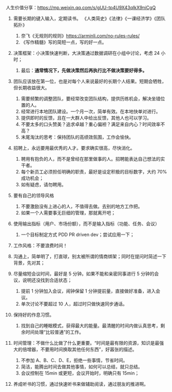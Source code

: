 人生价值分享：https://mp.weixin.qq.com/s/gUU-tp4U9X43qIkX9niCgQ

1. 需要长期的键入输入，定期读书。 《人类简史》《法律》《一课经济学》《团队拓扑》
    1. 奈飞《无规则的规则》https://arminli.com/no-rules-rules/
    2. 《写作精髓》写的简短一点，写的好一点。
    
    
2. 决策框架：小决策快速判断，大决策通过数据调研在小组中讨论，考虑 24 小时；
    1. 最后：**通常情况下，先做决策然后再执行比不做决策要好得多。**
3. 团队应该放在第一位，也是对每个人来说最好的长期个人结果。短期会牺牲，但长期收益很大。
    1. 需要频繁的调整团队，要经常改变团队结构，提供历练机会，解决坐错位置的人。
    2. 经常进行本地团队建设。一个月一次，简单有效。在本地快单对进行。
    3. 提供即时的反馈，且在一大群人中给出反馈，其他人也可以学习。
    4. 不要太多的口头赞美？追求卓越？重心偏袒？满足来自内心？时间效率不高？
    5. 末尾淘汰的思考：保持团队的高绩效氛围，工作会愉快。
4. 招聘上，永远要用最优秀的人才。要求确实很高，尽快消化。
    1. 聘用有抱负的人，而不是曾经在那里做事的人。招聘能表达自己想法的实干者。
    2. 每个新员工必须担任明确的职责，最好是设定积极的目标数字，大约 70% 成功机会；
    3. 如有疑虑，请勿聘用。
5. 要有自己的领导风格
    1. 不要激励没有上进心的人，不值得去做。去别的地方工作把。
    2. 如果一个人需要事无巨细的管理，那就离开吧；
6. 使用输出指标（用户、市场份额），而不是输入指标（功能、任务、会议）
    1. 一个目标制定方式 PDD PR driven dev；尝试应用一下；
7. 工作风格：不要浪费时间！
8. 沟通上，简单明了，打直球，别太被所谓的情商绑架；同时在提问时简述一下背景，先对其；
9. 尽量缩短会议时间，最好是 5 分钟。如果不能和亲密同事进行 5 分钟的会议，说明还没找到合适状态；
    1. 提前 1 分钟加入会议，闹钟保留 1 分钟提前量，直接做好准备，进入会议。
    2. 单次讨论不要超过 10 人，超过时只做快速同步通话。
10. 保持好的作息习惯。
    1. 找到自己的睡眠模式，获得最大的能量。最清醒的时间内做认真思考，剩余时间处理“比较普通”的工作。
11. 时间管理：不做什么比做了什么更重要。“时间是最有限的资源，知识是最强大的倍增器，不要用时间换取其他任何东西”，好嚣张的描述。
    1. 不参加 A、B、C、D、E，拒绝一些事情，节省时间。
    2. 简洁，能腾出时间去做其他事情，如何可以总结，就只总结。
    3. 会议控制在 15min 或更短，会议开始时，明确只有 15min；
12. 养成听书的习惯，通过快速听书来做辅助阅读，通过朋友的推进啊。
